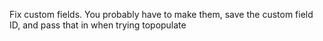 Fix custom fields. You probably have to make them, save the custom field ID, and pass that in when trying topopulate